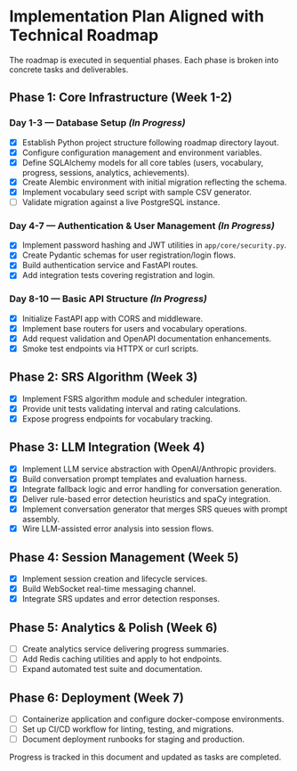 # Implementation Plan Aligned with Technical Roadmap

The roadmap is executed in sequential phases. Each phase is broken into concrete tasks and deliverables.

## Phase 1: Core Infrastructure (Week 1-2)

### Day 1-3 — Database Setup *(In Progress)*
- [x] Establish Python project structure following roadmap directory layout.
- [x] Configure configuration management and environment variables.
- [x] Define SQLAlchemy models for all core tables (users, vocabulary, progress, sessions, analytics, achievements).
- [x] Create Alembic environment with initial migration reflecting the schema.
- [x] Implement vocabulary seed script with sample CSV generator.
- [ ] Validate migration against a live PostgreSQL instance.

### Day 4-7 — Authentication & User Management *(In Progress)*
- [x] Implement password hashing and JWT utilities in `app/core/security.py`.
- [x] Create Pydantic schemas for user registration/login flows.
- [x] Build authentication service and FastAPI routes.
- [x] Add integration tests covering registration and login.

### Day 8-10 — Basic API Structure *(In Progress)*
- [x] Initialize FastAPI app with CORS and middleware.
- [x] Implement base routers for users and vocabulary operations.
- [x] Add request validation and OpenAPI documentation enhancements.
- [x] Smoke test endpoints via HTTPX or curl scripts.

## Phase 2: SRS Algorithm (Week 3)
- [x] Implement FSRS algorithm module and scheduler integration.
- [x] Provide unit tests validating interval and rating calculations.
- [x] Expose progress endpoints for vocabulary tracking.

## Phase 3: LLM Integration (Week 4)
- [x] Implement LLM service abstraction with OpenAI/Anthropic providers.
- [x] Build conversation prompt templates and evaluation harness.
- [x] Integrate fallback logic and error handling for conversation generation.
- [x] Deliver rule-based error detection heuristics and spaCy integration.
- [x] Implement conversation generator that merges SRS queues with prompt assembly.
- [x] Wire LLM-assisted error analysis into session flows.

## Phase 4: Session Management (Week 5)
- [x] Implement session creation and lifecycle services.
- [x] Build WebSocket real-time messaging channel.
- [x] Integrate SRS updates and error detection responses.

## Phase 5: Analytics & Polish (Week 6)
- [ ] Create analytics service delivering progress summaries.
- [ ] Add Redis caching utilities and apply to hot endpoints.
- [ ] Expand automated test suite and documentation.

## Phase 6: Deployment (Week 7)
- [ ] Containerize application and configure docker-compose environments.
- [ ] Set up CI/CD workflow for linting, testing, and migrations.
- [ ] Document deployment runbooks for staging and production.

Progress is tracked in this document and updated as tasks are completed.
